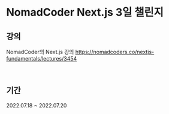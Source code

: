 # NomadCoder Next.js 3일 챌린지

## 강의

NomadCoder의 Next.js 강의
https://nomadcoders.co/nextjs-fundamentals/lectures/3454

<br/>

## 기간

2022.07.18 ~ 2022.07.20

